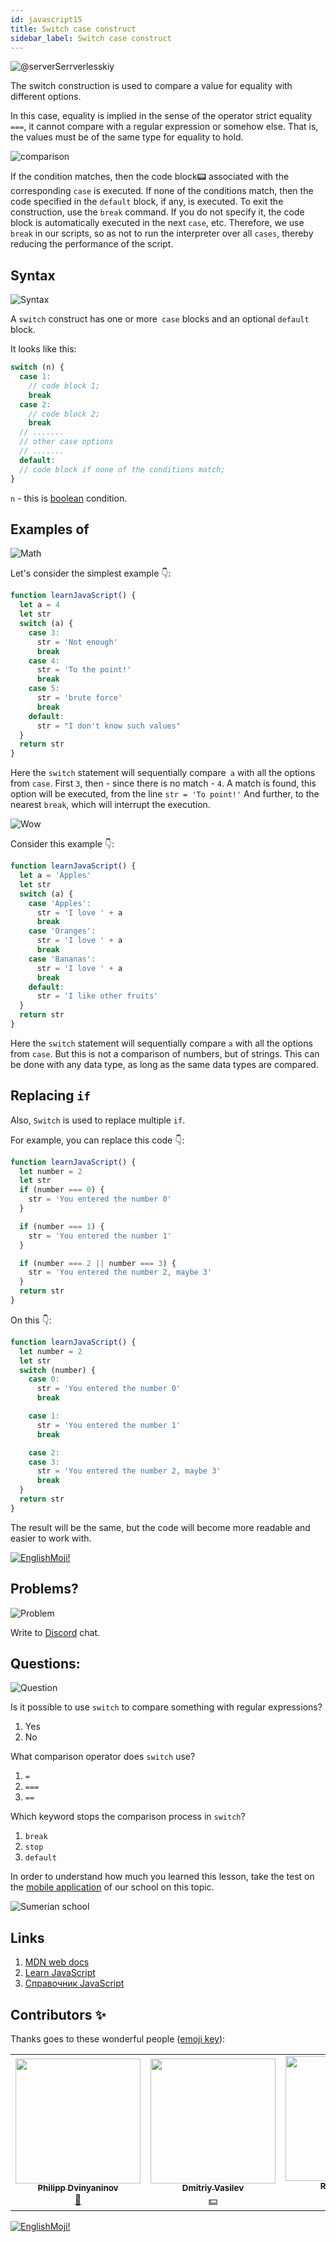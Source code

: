```yaml
---
id: javascript15
title: Switch case construct
sidebar_label: Switch case construct
---
```


![@serverSerrverlesskiy](/img/javascript/headers/14.jpg)

The switch construction is used to compare a value for equality with different options.

In this case, equality is implied in the sense of the operator strict equality `===`, it cannot compare with a regular expression or somehow else. That is, the values must be of the same type for equality to hold.

![comparison](https://media.giphy.com/media/icJA0VF7ntoEL18Jez/giphy.gif)

If the condition matches, then the code block📟 associated with the corresponding `case` is executed. If none of the conditions match, then the code specified in the `default` block, if any, is executed. To exit the construction, use the `break` command. If you do not specify it, the code block is automatically executed in the next `case`, etc. Therefore, we use `break` in our scripts, so as not to run the interpreter over all `cases`, thereby reducing the performance of the script.

## Syntax

![Syntax](https://media.giphy.com/media/yR4xZagT71AAM/giphy.gif)

A `switch` construct has one or more` case` blocks and an optional `default` block.

It looks like this:

```jsx
switch (n) {
  case 1:
    // code block 1;
    break
  case 2:
    // code block 2;
    break
  // .......
  // other case options
  // .......
  default:
  // code block if none of the conditions match;
}
```

`n` - this is [boolean](https://react-native-village.github.io/docs/javascript08) condition.

## Examples of

![Math](https://media.giphy.com/media/xT1Ra5h24Eliux3UVq/giphy.gif)

Let's consider the simplest example 👇:

```jsx live
function learnJavaScript() {
  let a = 4
  let str
  switch (a) {
    case 3:
      str = 'Not enough'
      break
    case 4:
      str = 'To the point!'
      break
    case 5:
      str = 'brute force'
      break
    default:
      str = "I don't know such values"
  }
  return str
}
```

Here the `switch` statement will sequentially compare` a` with all the options from `case`.
First `3`, then - since there is no match - `4`. A match is found, this option will be executed, from the line `str = 'To point!'` And further, to the nearest `break`, which will interrupt the execution.

![Wow](https://media.giphy.com/media/3oriO13KTkzPwTykp2/giphy.gif)

Consider this example 👇:

```jsx live
function learnJavaScript() {
  let a = 'Apples'
  let str
  switch (a) {
    case 'Apples':
      str = 'I love ' + a
      break
    case 'Oranges':
      str = 'I love ' + a
      break
    case 'Bananas':
      str = 'I love ' + a
      break
    default:
      str = 'I like other fruits'
  }
  return str
}
```

Here the `switch` statement will sequentially compare `a` with all the options from `case`. But this is not a comparison of numbers, but of strings. This can be done with any data type, as long as the same data types are compared.

## Replacing `if`

Also, `Switch` is used to replace multiple `if`.

For example, you can replace this code 👇:

```jsx live
function learnJavaScript() {
  let number = 2
  let str
  if (number === 0) {
    str = 'You entered the number 0'
  }

  if (number === 1) {
    str = 'You entered the number 1'
  }

  if (number === 2 || number === 3) {
    str = 'You entered the number 2, maybe 3'
  }
  return str
}
```

On this 👇:

```jsx live
function learnJavaScript() {
  let number = 2
  let str
  switch (number) {
    case 0:
      str = 'You entered the number 0'
      break

    case 1:
      str = 'You entered the number 1'
      break

    case 2:
    case 3:
      str = 'You entered the number 2, maybe 3'
      break
  }
  return str
}
```

The result will be the same, but the code will become more readable and easier to work with.

 [![EnglishMoji!](/img/logo/englishmoji.png)](https://apps.apple.com/kz/app/englishmoji/id6450254885)

## Problems?

![Problem](https://media.giphy.com/media/xTiTnGeUsWOEwsGoG4/giphy.gif)

Write to [Discord](https://discord.gg/6GDAfXn) chat.

## Questions:

![Question](https://media.giphy.com/media/l0HlRnAWXxn0MhKLK/giphy.gif)

Is it possible to use `switch` to compare something with regular expressions?

1. Yes
2. No

What comparison operator does `switch` use?

1. `=`
2. `===`
3. `==`

Which keyword stops the comparison process in `switch`?

1. `break`
2. `stop`
3. `default`

In order to understand how much you learned this lesson, take the test on the [mobile application](http://onelink.to/njhc95) of our school on this topic.

![Sumerian school](/img/app.jpg)

## Links

1.  [MDN web docs](https://developer.mozilla.org/ru/docs/Web/JavaScript/Reference/Statements/switch)
2.  [Learn JavaScript](https://learn.javascript.ru/switch)
3.  [Справочник JavaScript](https://javascript.ru/switch)

## Contributors ✨

Thanks goes to these wonderful people ([emoji key](https://allcontributors.org/docs/en/emoji-key)):

<!-- ALL-CONTRIBUTORS-LIST:START - Do not remove or modify this section -->
<!-- prettier-ignore-start -->
<!-- markdownlint-disable -->
<table>
  <tr>
    <td align="center"><a href="https://github.com/FELiX-RN"><img src="https://avatars0.githubusercontent.com/u/72006627?v=4?s=200" width="200px;" alt=""/><br /><sub><b>Philipp Dvinyaninov</b></sub></a><br /><a href="https://github.com/gHashTag/react-native-village/commits?author=FELiX-RN" title="Documentation">📖</a></td>
    <td align="center"><a href="https://fullstackserverless.github.io/"><img src="https://avatars0.githubusercontent.com/u/6774813?v=4?s=200" width="200px;" alt=""/><br /><sub><b>Dmitriy Vasilev</b></sub></a><br /><a href="#financial-gHashTag" title="Financial">💵</a></td>
    <td align="center"><a href="https://github.com/Resoner2005"><img src="https://avatars1.githubusercontent.com/u/75675814?v=4?s=200" width="200px;" alt=""/><br /><sub><b>Resoner2005</b></sub></a><br /><a href="https://github.com/gHashTag/react-native-village/issues?q=author%3AResoner2005" title="Bug reports">🐛 🎨 🖋</a></td>
    <td align="center"><a href="https://github.com/Navernoss"><img src="https://avatars0.githubusercontent.com/u/75784137?v=4?s=200" width="200px;" alt=""/><br /><sub><b>Navernoss</b></sub></a><br /><a href="#content-Navernoss" title="Content">🖋 🐛 🎨 </a></td>
  </tr>
  
</table>

<!-- markdownlint-restore -->
<!-- prettier-ignore-end -->

<!-- ALL-CONTRIBUTORS-LIST:END -->

[![EnglishMoji!](/img/logo/englishmoji.png)](https://apps.apple.com/kz/app/englishmoji/id6450254885)
